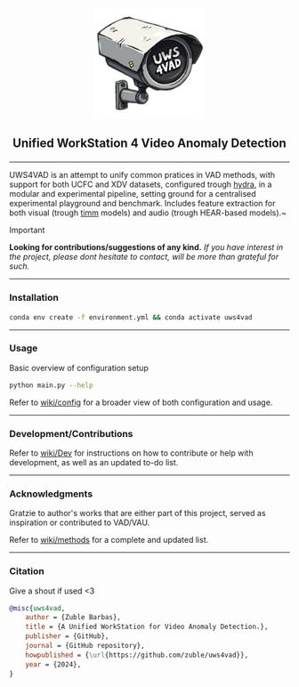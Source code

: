 <p align="center"><img src="docs/img/logo.png" width="40%" alt='uws4vad'> </p>

## <p align="center"> Unified WorkStation 4 Video Anomaly Detection </p>

---

UWS4VAD is an attempt to unify common pratices in VAD methods, with support for both UCFC and XDV datasets, configured trough [hydra](https://hydra.cc/docs/intro/), in a modular and experimental pipeline, setting ground for a centralised experimental playground and benchmark. Includes feature extraction for both visual (trough [timm]() models) and audio (trough HEAR-based models).~


> [!important]
> **Looking for contributions/suggestions of any kind.** *If you have interest in the project, please dont hesitate to contact, will be more than grateful for such.*



---
### Installation

```bash
conda env create -f environment.yml && conda activate uws4vad
```



---
### Usage

Basic overview of configuration setup
```bash
python main.py --help
```
Refer to [wiki/config](https://github.com/zuble/uws4vad/wiki/Config) for a broader view of both configuration and usage.



---
### Development/Contributions

Refer to [wiki/Dev](https://github.com/zuble/uws4vad/wiki/Dev) for instructions on how to contribute or help with development, as well as an updated to-do list.



---
### Acknowledgments

Gratzie to author's works that are either part of this project, served as inspiration or contributed to VAD/VAU. 

Refer to [wiki/methods](https://github.com/zuble/uws4vad/wiki/Meth) for a complete and updated list. 



--- 
### Citation

Give a shout if used <3 

```bibtex
@misc{uws4vad,
    author = {Zuble Barbas},
    title = {A Unified WorkStation for Video Anomaly Detection.},
    publisher = {GitHub},
    journal = {GitHub repository},
    howpublished = {\url{https://github.com/zuble/uws4vad}},
    year = {2024},
}
```